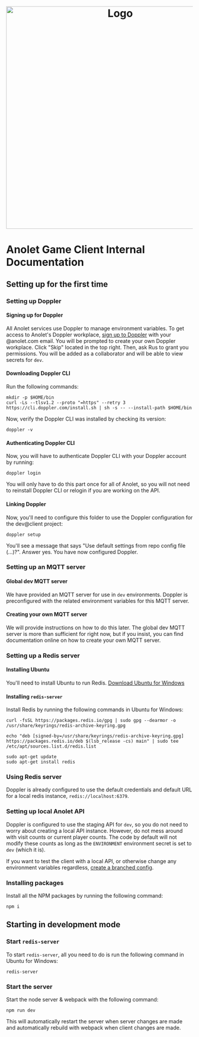<h1 align="center">
	<a>
		<img align="center"
			width="600"
			alt="Logo"
			src="https://cdn.canobal.com/logos/longform/color/LongFormSideBlack80.png">
	</a>
</h1>

# Anolet Game Client Internal Documentation

## Setting up for the first time
### Setting up Doppler
#### Signing up for Doppler
All Anolet services use Doppler to manage environment variables. To get access to Anolet's Doppler workplace, [sign up to Doppler](https://dashboard.doppler.com/register) with your @anolet.com email. You will be prompted to create your own Doppler workplace. Click "Skip" located in the top right. Then, ask Rus to grant you permissions. You will be added as a collaborator and will be able to view secrets for `dev`.
#### Downloading Doppler CLI
Run the following commands:
```shell
mkdir -p $HOME/bin
curl -Ls --tlsv1.2 --proto "=https" --retry 3 https://cli.doppler.com/install.sh | sh -s -- --install-path $HOME/bin
```
Now, verify the Doppler CLI was installed by checking its version:
```shell
doppler -v
```
#### Authenticating Doppler CLI
Now, you will have to authenticate Doppler CLI with your Doppler account by running:
```shell
doppler login
```
You will only have to do this part once for all of Anolet, so you will not need to reinstall Doppler CLI or relogin if you are working on the API.
#### Linking Doppler
Now, you'll need to configure this folder to use the Doppler configuration for the dev@client project:
```shell
doppler setup
```
You'll see a message that says "Use default settings from repo config file (...)?". Answer yes.
You have now configured Doppler.

### Setting up an MQTT server
#### Global dev MQTT server
We have provided an MQTT server for use in `dev` environments. Doppler is preconfigured with the related environment variables for this MQTT server.
#### Creating your own MQTT server
We will provide instructions on how to do this later. The global dev MQTT server is more than sufficient for right now, but if you insist, you can find documentation online on how to create your own MQTT server.

### Setting up a Redis server
#### Installing Ubuntu
You'll need to install Ubuntu to run Redis. [Download Ubuntu for Windows](https://www.microsoft.com/store/productId/9NBLGGH4MSV6)
#### Installing `redis-server`
Install Redis by running the following commands in Ubuntu for Windows:
```shell
curl -fsSL https://packages.redis.io/gpg | sudo gpg --dearmor -o /usr/share/keyrings/redis-archive-keyring.gpg

echo "deb [signed-by=/usr/share/keyrings/redis-archive-keyring.gpg] https://packages.redis.io/deb $(lsb_release -cs) main" | sudo tee /etc/apt/sources.list.d/redis.list

sudo apt-get update
sudo apt-get install redis
```
### Using Redis server
Doppler is already configured to use the default credentials and default URL for a local redis instance, `redis://localhost:6379`. 

### Setting up local Anolet API
Doppler is configured to use the staging API for `dev`, so you do not need to worry about creating a local API instance. However, do not mess around with visit counts or current player counts. The code by default will not modify these counts as long as the `ENVIRONMENT` environment secret is set to `dev` (which it is).

If you want to test the client with a local API, or otherwise change any environment variables regardless, [create a branched config](https://docs.doppler.com/docs/branch-configs).

### Installing packages
Install all the NPM packages by running the following command:
```shell
npm i
```

## Starting in development mode

### Start `redis-server`
To start `redis-server`, all you need to do is run the following command in Ubuntu for Windows:
```shell
redis-server
```

### Start the server
Start the node server & webpack with the following command:
```shell
npm run dev
```
This will automatically restart the server when server changes are made and automatically rebuild with webpack when client changes are made.